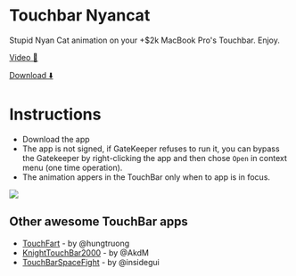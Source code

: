 # Touchbar Nyancat
Stupid Nyan Cat animation on your +$2k MacBook Pro's Touchbar. Enjoy.


[Video 📼](https://www.youtube.com/watch?v=E7Or2M7XUb4)

[Download ⬇️](https://github.com/avatsaev/touchbar_nyancat/releases)


# Instructions
 - Download the app
 - The app is not signed, if GateKeeper refuses to run it, you can bypass the Gatekeeper by right-clicking the app and then chose `Open` in context menu (one time operation).
 - The animation appers in the TouchBar only when to app is in focus.

![](http://i.imgur.com/mHYg4vE.jpeg)


## Other awesome TouchBar apps

* [TouchFart][touchfart] - by @hungtruong
* [KnightTouchBar2000][KnightTouchBar2000] - by @AkdM
* [TouchBarSpaceFight][TouchBarSpaceFight] - by @insidegui

[touchfart]: <https://github.com/hungtruong/TouchFart>
[KnightTouchBar2000]: <https://github.com/AkdM/KnightTouchBar2000>
[TouchBarSpaceFight]: <https://github.com/insidegui/TouchBarSpaceFight>



